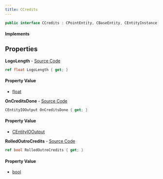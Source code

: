 ```yaml
---
title: CCredits
---
```


```csharp
public interface CCredits : CPointEntity, CBaseEntity, CEntityInstance, ISchemaClass<CEntityInstance>, ISchemaClass<CBaseEntity>, ISchemaClass<CPointEntity>, ISchemaClass<CCredits>, ISchemaField, ISchemaClass, INativeHandle
```

#### Implements

## Properties

**LogoLength** - [Source Code](https://github.com/swiftly-solution/swiftlys2/blob/main/managed/src/SwiftlyS2.Generated/Schemas/Interfaces/CCredits.cs#L20)

```csharp
ref float LogoLength { get; }
```

#### Property Value

- [float](https://learn.microsoft.com/dotnet/api/system.single)

**OnCreditsDone** - [Source Code](https://github.com/swiftly-solution/swiftlys2/blob/main/managed/src/SwiftlyS2.Generated/Schemas/Interfaces/CCredits.cs#L16)

```csharp
CEntityIOOutput OnCreditsDone { get; }
```

#### Property Value

- [CEntityIOOutput](/docs/api/shared/schemadefinitions/centityiooutput)

**RolledOutroCredits** - [Source Code](https://github.com/swiftly-solution/swiftlys2/blob/main/managed/src/SwiftlyS2.Generated/Schemas/Interfaces/CCredits.cs#L18)

```csharp
ref bool RolledOutroCredits { get; }
```

#### Property Value

- [bool](https://learn.microsoft.com/dotnet/api/system.boolean)

